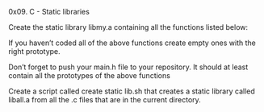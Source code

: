 0x09. C - Static libraries

Create the static library libmy.a containing all the functions listed below:

If you haven’t coded all of the above functions create empty ones with the right prototype.

Don’t forget to push your main.h file to your repository. It should at least contain all the prototypes of the above functions

Create a script called create static lib.sh that creates a static library called liball.a from all the .c files that are in the current directory.
